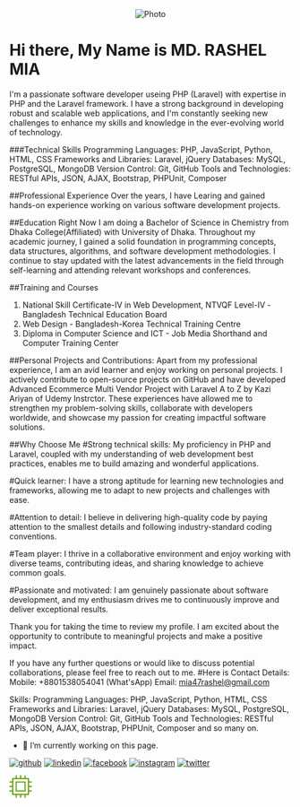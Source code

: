 <div style="text-align:center;">
<img width="100%" height="300px" src="https://photos.app.goo.gl/ipHw15Jq41rCY14R9" alt="Photo" border="0">
</div>

<h1>Hi there, My Name is MD. RASHEL MIA</h1>
I'm a passionate software developer useing PHP (Laravel) with expertise in PHP and the Laravel framework. I have a strong background in developing robust and scalable web applications, and I'm constantly seeking new challenges to enhance my skills and knowledge in the ever-evolving world of technology.

###Technical Skills
Programming Languages: PHP, JavaScript, Python, HTML, CSS
Frameworks and Libraries: Laravel, jQuery
Databases: MySQL, PostgreSQL, MongoDB
Version Control: Git, GitHub
Tools and Technologies: RESTful APIs, JSON, AJAX, Bootstrap, PHPUnit, Composer

##Professional Experience
Over the years, I have Learing and  gained hands-on experience working on various software development projects.

##Education
Right Now I am doing  a Bachelor of Science in Chemistry from Dhaka College(Affiliated) with University of Dhaka. Throughout my academic journey, I gained a solid foundation in programming concepts, data structures, algorithms, and software development methodologies. I continue to stay updated with the latest advancements in the field through self-learning and attending relevant workshops and conferences.

##Training and Courses
01. National Skill Certificate-IV in Web Development, NTVQF Level-IV -Bangladesh Technical Education Board
02. Web Design - Bangladesh-Korea Technical Training Centre
03. Diploma in Computer Science and ICT - Job Media Shorthand and Computer Training Center

##Personal Projects and Contributions:
Apart from my professional experience, I am an avid learner and enjoy working on personal projects. I actively contribute to open-source projects on GitHub and have developed Advanced Ecommerce Multi Vendor Project  with Laravel A to Z by Kazi Ariyan of Udemy Instrctor. 
These experiences have allowed me to strengthen my problem-solving skills, collaborate with developers worldwide, and showcase my passion for creating impactful software solutions.


##Why Choose Me
#Strong technical skills: 
My proficiency in PHP and Laravel, coupled with my understanding of web development best practices, enables me to build amazing and wonderful applications.

#Quick learner: 
I have a strong aptitude for learning new technologies and frameworks, allowing me to adapt to new projects and challenges with ease.


#Attention to detail: 
I believe in delivering high-quality code by paying attention to the smallest details and following industry-standard coding conventions.


#Team player: 
I thrive in a collaborative environment and enjoy working with diverse teams, contributing ideas, and sharing knowledge to achieve common goals.


#Passionate and motivated: 
I am genuinely passionate about software development, and my enthusiasm drives me to continuously improve and deliver exceptional results.

Thank you for taking the time to review my profile. I am excited about the opportunity to contribute to meaningful projects and make a positive impact. 

If you have any further questions or would like to discuss potential collaborations, please feel free to reach out to me.
#Here is Contact Details:
Mobile: +8801538054041 (What'sApp)
Email: mia47rashel@gmail.com


Skills: Programming Languages: PHP, JavaScript, Python, HTML, CSS Frameworks and Libraries: Laravel, jQuery Databases: MySQL, PostgreSQL, MongoDB Version Control: Git, GitHub Tools and Technologies: RESTful APIs, JSON, AJAX, Bootstrap, PHPUnit, Composer and so many on.

- 🔭 I’m currently working on this page. 


[<img src='https://cdn.jsdelivr.net/npm/simple-icons@3.0.1/icons/github.svg' alt='github' height='40'>](https://github.com/https://github.com/MDRASHELMIA)  [<img src='https://cdn.jsdelivr.net/npm/simple-icons@3.0.1/icons/linkedin.svg' alt='linkedin' height='40'>](https://www.linkedin.com/in/https://www.linkedin.com/in/mdargentum/)  [<img src='https://cdn.jsdelivr.net/npm/simple-icons@3.0.1/icons/facebook.svg' alt='facebook' height='40'>](https://www.facebook.com/https://www.facebook.com/profile.php?id=100074386690728)  [<img src='https://cdn.jsdelivr.net/npm/simple-icons@3.0.1/icons/instagram.svg' alt='instagram' height='40'>](https://www.instagram.com/https://instagram.com/mdargentum?igshid=ZDc4ODBmNjlmNQ==/)  [<img src='https://cdn.jsdelivr.net/npm/simple-icons@3.0.1/icons/twitter.svg' alt='twitter' height='40'>](https://twitter.com/https://twitter.com/MdArgentum?t=DnFQ2RtgHRVLkr9o5Sk6pA&s=09)  

<a href='https://docs.github.com/en/developers'><img src='https://raw.githubusercontent.com/acervenky/animated-github-badges/master/assets/devbadge.gif' width='40' height='40'></a> 
  


